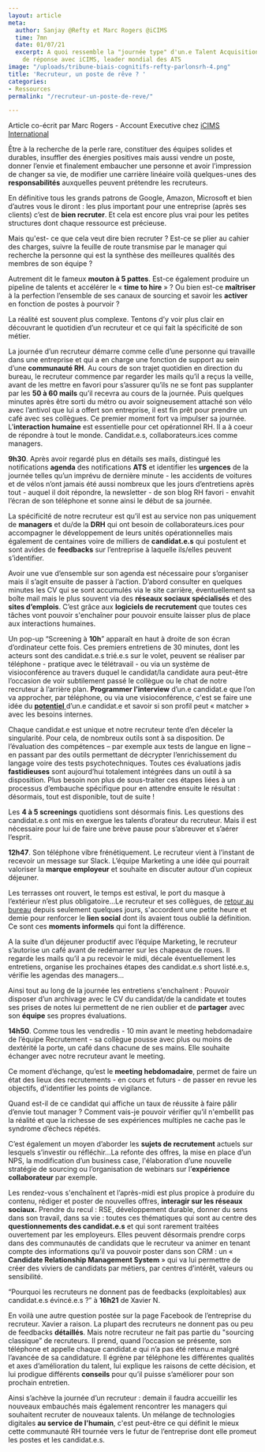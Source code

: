 ```yaml
---
layout: article
meta:
  author: Sanjay @Refty et Marc Rogers @iCIMS
  time: 7mn
  date: 01/07/21
  excerpt: A quoi ressemble la "journée type" d'un.e Talent Acquisition ? Eléments
    de réponse avec iCIMS, leader mondial des ATS
image: "/uploads/tribune-biais-cognitifs-refty-parlonsrh-4.png"
title: 'Recruteur, un poste de rêve ? '
categories:
- Ressources
permalink: "/recruteur-un-poste-de-reve/"

---
```

Article co-écrit par Marc Rogers - Account Executive chez [iCIMS International](https://www.icims.com/fr/)

Être à la recherche de la perle rare, constituer des équipes solides et durables, insuffler des énergies positives mais aussi vendre un poste, donner l’envie et finalement embaucher une personne et avoir l’impression de changer sa vie, de modifier une carrière linéaire voilà quelques-unes des **responsabilités** auxquelles peuvent prétendre les recruteurs.

En définitive tous les grands patrons de Google, Amazon, Microsoft et bien d’autres vous le diront : les plus important pour une entreprise (après ses clients) c’est de **bien recruter**. Et cela est encore plus vrai pour les petites structures dont chaque ressource est précieuse.

Mais qu'est- ce que cela veut dire bien recruter ? Est-ce se plier au cahier des charges, suivre la feuille de route transmise par le manager qui recherche la personne qui est la synthèse des meilleures qualités des membres de son équipe ?

Autrement dit le fameux **mouton à 5 pattes**. Est-ce également produire un pipeline de talents et accélérer le « **time to hire** » ? Ou bien est-ce **maîtriser** à la perfection l’ensemble de ses canaux de sourcing et savoir les **activer** en fonction de postes à pourvoir ?

La réalité est souvent plus complexe. Tentons d’y voir plus clair en découvrant le quotidien d’un recruteur et ce qui fait la spécificité de son métier.

La journée d’un recruteur démarre comme celle d’une personne qui travaille dans une entreprise et qui a en charge une fonction de support au sein d’une **communauté RH**. Au cours de son trajet quotidien en direction du bureau, le recruteur commence par regarder les mails qu’il a reçus la veille, avant de les mettre en favori pour s’assurer qu’ils ne se font pas supplanter par les **50 à 60 mails** qu’il recevra au cours de la journée. Puis quelques minutes après être sorti du métro ou avoir soigneusement attaché son vélo avec l’antivol que lui a offert son entreprise, il est fin prêt pour prendre un café avec ses collègues. Ce premier moment fort va impulser sa journée. L'**interaction humaine** est essentielle pour cet opérationnel RH. Il a à coeur de répondre à tout le monde. Candidat.e.s, collaborateurs.ices comme managers.

**9h30**. Après avoir regardé plus en détails ses mails, distingué les notifications **agenda** des notifications **ATS** et identifier les **urgences** de la journée telles qu’un imprévu de dernière minute - les accidents de voitures et de vélos n’ont jamais été aussi nombreux que les jours d’entretiens après tout - auquel il doit répondre, la newsletter - de son blog RH favori - envahit l’écran de son téléphone et sonne ainsi le début de sa journée.

La spécificité de notre recruteur est qu’il est au service non pas uniquement de **managers** et du/de la **DRH** qui ont besoin de collaborateurs.ices pour accompagner le développement de leurs unités opérationnelles mais également de centaines voire de milliers de **candidat.e.s** qui postulent et sont avides de **feedbacks** sur l’entreprise à laquelle ils/elles peuvent s’identifier.

Avoir une vue d’ensemble sur son agenda est nécessaire pour s’organiser mais il s’agit ensuite de passer à l’action. D’abord consulter en quelques minutes les CV qui se sont accumulés via le site carrière, éventuellement sa boîte mail mais le plus souvent via des **réseaux sociaux spécialisés** et des **sites d’emplois**. C’est grâce aux **logiciels de recrutement** que toutes ces tâches vont pouvoir s'enchaîner pour pouvoir ensuite laisser plus de place aux interactions humaines.

Un pop-up “Screening à **10h**” apparaît en haut à droite de son écran d’ordinateur cette fois. Ces premiers entretiens de 30 minutes, dont les acteurs sont des candidat.e.s trié.e.s sur le volet, peuvent se réaliser par téléphone - pratique avec le télétravail -  ou via un système de visioconférence au travers duquel le candidat/la candidate aura peut-être l’occasion de voir subtilement passé le collègue ou le chat de notre recruteur à l’arrière plan.  **Programmer l’interview** d’un.e candidat.e que l’on va approcher, par téléphone, ou via une visioconférence, c'est se faire une idée du [**potentiel** ](https://blog.refty.co/5-outils-pour-mesurer-potentiel-candidat/)d’un.e candidat.e et savoir si son profil peut « matcher » avec les besoins internes.

Chaque candidat.e est unique et notre recruteur tente d’en déceler la singularité. Pour cela, de nombreux outils sont à sa disposition. De l’évaluation des compétences – par exemple aux tests de langue en ligne – en passant par des outils permettant de décrypter l’enrichissement du langage voire des tests psychotechniques. Toutes ces évaluations jadis **fastidieuses** sont aujourd’hui totalement intégrées dans un outil à sa disposition. Plus besoin non plus de sous-traiter ces étapes liées à un processus d’embauche spécifique pour en attendre ensuite le résultat : désormais, tout est disponible, tout de suite !

Les **4 à 5 screenings** quotidiens sont désormais finis. Les questions des candidat.e.s ont mis en exergue les talents d’orateur du recruteur. Mais il est nécessaire pour lui de faire une brève pause pour s’abreuver et s’aérer l’esprit.

**12h47**. Son téléphone vibre frénétiquement. Le recruteur vient à l’instant de recevoir un message sur Slack. L’équipe Marketing a une idée qui pourrait valoriser la **marque employeur** et souhaite en discuter autour d’un copieux déjeuner.

Les terrasses ont rouvert, le temps est estival, le port du masque à l’extérieur n’est plus obligatoire...Le recruteur et ses collègues, de [retour au bureau](https://blog.refty.co/5-conseils-a-suivre-a-l-aube-du-retour-au-bureau/) depuis seulement quelques jours, s'accordent une petite heure et demie pour renforcer le **lien social** dont ils avaient tous oublié la définition. Ce sont ces **moments informels** qui font la différence.

A la suite d’un déjeuner productif avec l’équipe Marketing, le recruteur s’autorise un café avant de redémarrer sur les chapeaux de roues. Il regarde les mails qu’il a pu recevoir le midi, décale éventuellement les entretiens, organise les prochaines étapes des candidat.e.s short listé.e.s, vérifie les agendas des managers...

Ainsi tout au long de la journée les entretiens s'enchaînent : Pouvoir disposer d’un archivage avec le CV du candidat/de la candidate et toutes ses prises de notes lui permettent de ne rien oublier et de **partager** avec son **équipe** ses propres évaluations.

**14h50**. Comme tous les vendredis - 10 min avant le meeting hebdomadaire de l’équipe Recrutement - sa collègue pousse avec plus ou moins de dextérité la porte, un café dans chacune de ses mains. Elle souhaite échanger avec notre recruteur avant le meeting.

Ce moment d’échange, qu’est le **meeting hebdomadaire**,  permet de faire un état des lieux des recrutements - en cours et futurs -  de passer en revue les objectifs, d'identifier les points de vigilance.

Quand est-il de ce candidat qui affiche un taux de réussite à faire pâlir d’envie tout manager ? Comment vais-je pouvoir vérifier qu’il n'embellit pas la réalité et que la richesse de ses expériences multiples ne cache pas le syndrome d’échecs répétés.

C’est également un moyen d’aborder les **sujets de recrutement** actuels sur lesquels s’investir ou réfléchir...La refonte des offres, la mise en place d’un NPS, la modification d’un business case, l'élaboration d’une nouvelle stratégie de sourcing ou l’organisation de webinars sur l’**expérience collaborateur** par exemple.

Les rendez-vous s'enchaînent et l’après-midi est plus propice à produire du contenu, rédiger et poster de nouvelles offres, **interagir sur les réseaux sociaux.** Prendre du recul : RSE, développement durable, donner du sens dans son travail, dans sa vie : toutes ces thématiques qui sont au centre des **questionnements des candidat.e.s** et qui sont rarement traitées ouvertement par les employeurs. Elles peuvent désormais prendre corps dans des communautés de candidats que le recruteur va animer en tenant compte des informations qu’il va pouvoir poster dans son CRM : un « **Candidate Relationship Management System** » qui va lui permettre de créer des viviers de candidats par métiers, par centres d’intérêt, valeurs ou sensibilité.

“Pourquoi les recruteurs ne donnent pas de feedbacks (exploitables) aux candidat.e.s évincé.e.s  ?” à **16h21** de Xavier N.

En voilà une autre question postée sur la page Facebook de l’entreprise du recruteur. Xavier a raison. La plupart des recruteurs ne donnent pas ou peu de feedbacks **détaillés**. Mais notre recruteur ne fait pas partie du "sourcing classique” de recruteurs. Il prend, quand l’occasion se présente,  son téléphone et appelle chaque candidat.e qui n’a pas été retenu.e malgré l’avancée de sa candidature. Il égrène par téléphone les différentes qualités et axes d’amélioration du talent, lui explique les raisons de cette décision, et lui prodigue différents **conseils** pour qu’il puisse s’améliorer pour son prochain entretien.

Ainsi s’achève la journée d’un recruteur : demain il faudra accueillir les nouveaux embauchés mais également rencontrer les managers qui souhaitent recruter de nouveaux talents. Un mélange de technologies digitales **au service de l'humain**, c'est peut-être ce qui définit le mieux cette communauté RH tournée vers le futur de l’entreprise dont elle promeut les postes et les candidat.e.s.

